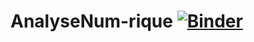# AnalyseNum-rique [![Binder](https://mybinder.org/badge_logo.svg)](https://mybinder.org/v2/gh/FirasFekih/AnalyseNum-rique/main)
